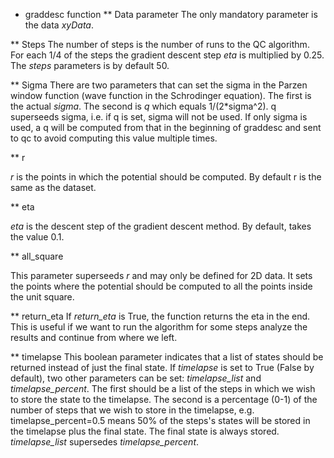 * graddesc function
** Data parameter
The only mandatory parameter is the data *xyData*.

** Steps
The number of steps is the number of runs to the QC algorithm. For each 1/4 of the steps the gradient descent step *eta* is multiplied by 0.25. The *steps* parameters is by default 50.

** Sigma
There are two parameters that can set the sigma in the Parzen window function (wave function in the Schrodinger equation). The first is the actual *sigma*. The second is *q* which equals 1/(2*sigma^2). q superseeds sigma, i.e. if q is set, sigma will not be used. If only sigma is used, a q will be computed from that in the beginning of graddesc and sent to qc to avoid computing this value multiple times.

** r

*r* is the points in which the potential should be computed. By default r is the same as the dataset.

** eta

*eta* is the descent step of the gradient descent method. By default, takes the value 0.1.

** all_square

This parameter superseeds *r* and may only be defined for 2D data. It sets the points where the potential should be computed to all the points inside the unit square.

** return_eta
If *return_eta* is True, the function returns the eta in the end. This is useful if we want to run the algorithm for some steps analyze the results and continue from where we left.

** timelapse
This boolean parameter indicates that a list of states should be returned instead of just the final state. If *timelapse* is set to True (False by default), two other parameters can be set: *timelapse_list* and *timelapse_percent*. The first should be a list of the steps in which we wish to store the state to the timelapse. The second is a percentage (0-1) of the number of steps that we wish to store in the timelapse, e.g. timelapse_percent=0.5 means 50% of the steps's states will be stored in the timelapse plus the final state. The final state is always stored. *timelapse_list* supersedes *timelapse_percent*.

